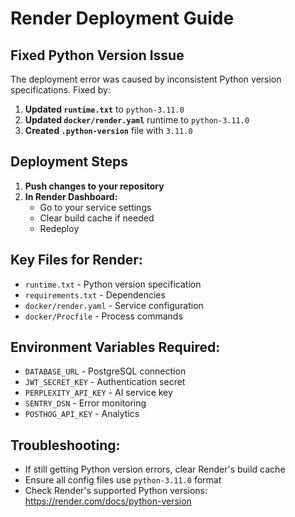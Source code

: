 # Render Deployment Guide

## Fixed Python Version Issue

The deployment error was caused by inconsistent Python version specifications. Fixed by:

1. **Updated `runtime.txt`** to `python-3.11.0`
2. **Updated `docker/render.yaml`** runtime to `python-3.11.0`  
3. **Created `.python-version`** file with `3.11.0`

## Deployment Steps

1. **Push changes to your repository**
2. **In Render Dashboard:**
   - Go to your service settings
   - Clear build cache if needed
   - Redeploy

## Key Files for Render:
- `runtime.txt` - Python version specification
- `requirements.txt` - Dependencies
- `docker/render.yaml` - Service configuration
- `docker/Procfile` - Process commands

## Environment Variables Required:
- `DATABASE_URL` - PostgreSQL connection
- `JWT_SECRET_KEY` - Authentication secret
- `PERPLEXITY_API_KEY` - AI service key
- `SENTRY_DSN` - Error monitoring
- `POSTHOG_API_KEY` - Analytics

## Troubleshooting:
- If still getting Python version errors, clear Render's build cache
- Ensure all config files use `python-3.11.0` format
- Check Render's supported Python versions: https://render.com/docs/python-version
